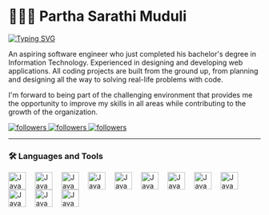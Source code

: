 # 👨🏻‍💻 Partha Sarathi Muduli

[![Typing SVG](https://readme-typing-svg.demolab.com?font=Fira+Code&weight=600&size=23&duration=2000&pause=1000&color=8868F7&width=435&lines=Aspiring+Software+Engineer;Web+Developer;Gamer;Video+Editor)](https://git.io/typing-svg)

An aspiring software engineer who just completed his bachelor's degree in Information Technology.
Experienced in designing and developing web applications. All coding projects are built from the ground up, from planning and designing all the way to solving real-life problems with code.

I'm forward to being part of the challenging environment that provides me the opportunity to improve my skills in all areas while contributing to the growth of the organization.

<p align="left">
        <!-- <a href="https://github.com/partha7978?tab=repositories&sort=stargazers">
         <img alt="total stars" title="Total stars on GitHub" src="https://custom-icon-badges.demolab.com/github/stars/partha7978?color=6A4DFF&style=for-the-badge&labelColor=6A4DFF&logo=star"/>
        </a>
        <a href="https://github.com/partha7978?tab=followers">
         <img alt="followers" title="Follow me on Github" src="https://custom-icon-badges.demolab.com/github/followers/partha7978?color=FF7070&labelColor=FF7070&style=for-the-badge&logo=person-add&label=Follow&logoColor=white"/> -->
        </a>
        <a href="mailto:parthasarathimuduli10@gmail.com">
         <img alt="followers" title="Send an email" src="https://custom-icon-badges.demolab.com/badge/Email-orange?style=for-the-badge&logo=gmail1&logoColor=white&labelColor=FF2929 &color=FF2929 "/>
        </a>
        <a href="https://www.linkedin.com/in/partha-sarathi-muduli-1738921b9/">
         <img alt="followers" title="Linkedin" src="https://custom-icon-badges.demolab.com/badge/Linkedin-orange?style=for-the-badge&logo=linkedin&logoColor=white&labelColor=3898FF&color=3898FF"/>
        </a>
        <a href="https://www.instagram.com/parth.a___/">
         <img alt="followers" title="Instagram" src="https://custom-icon-badges.demolab.com/badge/Instagram-orange?style=for-the-badge&logo=instagram&logoColor=white&labelColor=FF149D&color=FF149D"/>
        </a>
</p>

---

### 🛠️ Languages and Tools


<img align="left" alt="Java" width="35px" style="padding-right:15px;"  src="https://cdn.jsdelivr.net/gh/devicons/devicon/icons/java/java-original.svg"/>

<img align="left" alt="Java" width="35px" style="padding-right:15px;"  src="https://cdn.jsdelivr.net/gh/devicons/devicon/icons/react/react-original.svg" />     

<img align="left" alt="Java" width="35px" style="padding-right:15px;"  src="https://cdn.jsdelivr.net/gh/devicons/devicon/icons/html5/html5-original.svg" />

<img align="left" alt="Java" width="35px" style="padding-right:15px;"  src="https://cdn.jsdelivr.net/gh/devicons/devicon/icons/css3/css3-original.svg" />

<img align="left" alt="Java" width="35px" style="padding-right:15px;"  src="https://cdn.jsdelivr.net/gh/devicons/devicon/icons/javascript/javascript-original.svg" />

<img align="left" alt="Java" width="35px" style="padding-right:15px;" src="https://cdn.jsdelivr.net/gh/devicons/devicon/icons/nodejs/nodejs-original.svg" />
          

<img align="left" alt="Java" width="35px" style="padding-right:15px;"  src="https://cdn.jsdelivr.net/gh/devicons/devicon/icons/materialui/materialui-original.svg" />

<img align="left" alt="Java" width="35px" style="padding-right:15px;"  src="https://cdn.jsdelivr.net/gh/devicons/devicon/icons/bootstrap/bootstrap-original.svg" />

<img align="left" alt="Java" width="35px" style="padding-right:15px;"  src="https://cdn.jsdelivr.net/gh/devicons/devicon/icons/mysql/mysql-original-wordmark.svg" />

<img align="left" alt="Java" width="35px" style="padding-right:15px;" src="https://cdn.jsdelivr.net/gh/devicons/devicon/icons/cplusplus/cplusplus-original.svg" />
          
<img align="left" alt="Java" width="35px" style="padding-right:15px;"  src="https://cdn.jsdelivr.net/gh/devicons/devicon/icons/github/github-original.svg" />

<img align="left" alt="Java" width="35px" style="padding-right:15px;"  src="https://cdn.jsdelivr.net/gh/devicons/devicon/icons/git/git-original.svg" />
          
          

